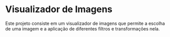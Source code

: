 # Visualizador de Imagens

Este projeto consiste em um visualizador de imagens que permite a escolha de uma imagem e a aplicação de diferentes filtros e transformações nela.




